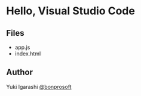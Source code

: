 # Hello, Visual Studio Code
## Files
* app.js
* index.html

## Author
Yuki Igarashi 
[@bonprosoft]("http://bonprosoft.com/")
